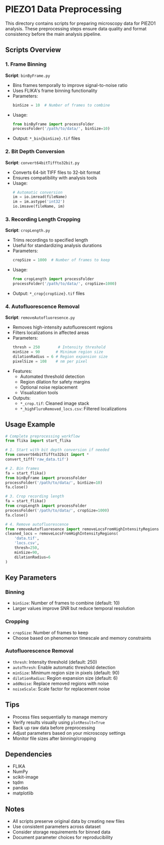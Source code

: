 # PIEZO1 Data Preprocessing

This directory contains scripts for preparing microscopy data for PIEZO1 analysis. These preprocessing steps ensure data quality and format consistency before the main analysis pipeline.

## Scripts Overview

### 1. Frame Binning
**Script**: `binByFrame.py`
- Bins frames temporally to improve signal-to-noise ratio
- Uses FLIKA's frame binning functionality
- Parameters:
  ```python
  binSize = 10  # Number of frames to combine
  ```
- Usage:
  ```python
  from binByFrame import processFolder
  processFolder('/path/to/data/', binSize=10)
  ```
- Output: `*_bin{binSize}.tif` files

### 2. Bit Depth Conversion
**Script**: `convert64bitTiffto32bit.py`
- Converts 64-bit TIFF files to 32-bit format
- Ensures compatibility with analysis tools
- Usage:
  ```python
  # Automatic conversion
  im = io.imread(fileName)
  im = im.astype('int32')
  io.imsave(fileName, im)
  ```

### 3. Recording Length Cropping
**Script**: `cropLength.py`
- Trims recordings to specified length
- Useful for standardizing analysis durations
- Parameters:
  ```python
  cropSize = 1000  # Number of frames to keep
  ```
- Usage:
  ```python
  from cropLength import processFolder
  processFolder('/path/to/data/', cropSize=1000)
  ```
- Output: `*_crop{cropSize}.tif` files

### 4. Autofluorescence Removal
**Script**: `removeAutofluoresence.py`
- Removes high-intensity autofluorescent regions
- Filters localizations in affected areas
- Parameters:
  ```python
  thresh = 250        # Intensity threshold
  minSize = 90       # Minimum region size
  dilationRadius = 6 # Region expansion size
  pixelSize = 108    # nm per pixel
  ```
- Features:
  - Automated threshold detection
  - Region dilation for safety margins
  - Optional noise replacement
  - Visualization tools
- Outputs:
  - `*_crop.tif`: Cleaned image stack
  - `*_highFluroRemoved_locs.csv`: Filtered localizations

## Usage Example

```python
# Complete preprocessing workflow
from flika import start_flika

# 1. Start with bit depth conversion if needed
from convert64bitTiffto32bit import *
convert_tiff('raw_data.tif')

# 2. Bin frames
fa = start_flika()
from binByFrame import processFolder
processFolder('/path/to/data/', binSize=10)
fa.close()

# 3. Crop recording length
fa = start_flika()
from cropLength import processFolder
processFolder('/path/to/data/', cropSize=1000)
fa.close()

# 4. Remove autofluorescence
from removeAutofluoresence import removeLocsFromHighIntensityRegions
cleaned_locs = removeLocsFromHighIntensityRegions(
    'data.tif',
    'locs.csv',
    thresh=250,
    minSize=90,
    dilationRadius=6
)
```

## Key Parameters

### Binning
- `binSize`: Number of frames to combine (default: 10)
- Larger values improve SNR but reduce temporal resolution

### Cropping
- `cropSize`: Number of frames to keep
- Choose based on phenomenon timescale and memory constraints

### Autofluorescence Removal
- `thresh`: Intensity threshold (default: 250)
- `autoThresh`: Enable automatic threshold detection
- `minSize`: Minimum region size in pixels (default: 90)
- `dilationRadius`: Region expansion size (default: 6)
- `addNoise`: Replace removed regions with noise
- `noiseScale`: Scale factor for replacement noise

## Tips
- Process files sequentially to manage memory
- Verify results visually using `plotResult=True`
- Back up raw data before preprocessing
- Adjust parameters based on your microscopy settings
- Monitor file sizes after binning/cropping

## Dependencies
- FLIKA
- NumPy
- scikit-image
- tqdm
- pandas
- matplotlib

## Notes
- All scripts preserve original data by creating new files
- Use consistent parameters across dataset
- Consider storage requirements for binned data
- Document parameter choices for reproducibility
